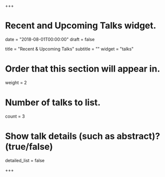 +++
# Recent and Upcoming Talks widget.

date = "2018-08-01T00:00:00"
draft = false

title = "Recent & Upcoming Talks"
subtitle = ""
widget = "talks"

# Order that this section will appear in.
weight = 2

# Number of talks to list.
count = 3

# Show talk details (such as abstract)? (true/false)
detailed_list = false

+++

